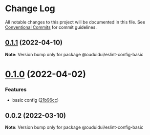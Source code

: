 # Change Log

All notable changes to this project will be documented in this file.
See [Conventional Commits](https://conventionalcommits.org) for commit guidelines.

## [0.1.1](https://github.com/ouduidui/eslint-config/compare/v0.1.0...v0.1.1) (2022-04-10)

**Note:** Version bump only for package @ouduidui/eslint-config-basic





# [0.1.0](https://github.com/ouduidui/eslint-config/compare/v0.0.2...v0.1.0) (2022-04-02)


### Features

* basic config ([21b96cc](https://github.com/ouduidui/eslint-config/commit/21b96cc106511a931076275bdc7216a657c3a448))





## 0.0.2 (2022-03-10)

**Note:** Version bump only for package @ouduidui/eslint-config-basic
